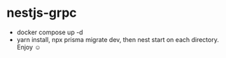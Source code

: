 # nestjs-grpc


- docker compose up -d 
- yarn install, npx prisma migrate dev, then nest start on each directory. Enjoy ☺️ 
